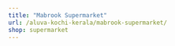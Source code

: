```yaml
---
title: "Mabrook Supermarket"
url: /aluva-kochi-kerala/mabrook-supermarket/
shop: supermarket
---
```


